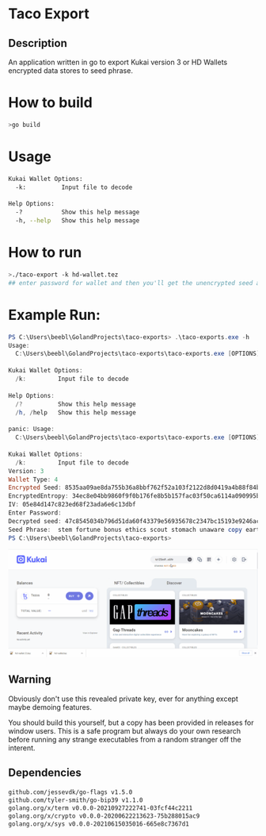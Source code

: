 # Taco Export
## Description
An application written in go to export Kukai version 3 or HD Wallets encrypted data stores to seed phrase.

# How to build
```bash
>go build
```
# Usage
```bash
Kukai Wallet Options:
  -k:          Input file to decode

Help Options:
  -?           Show this help message
  -h, --help   Show this help message
```
# How to run
```bash
>./taco-export -k hd-wallet.tez
## enter password for wallet and then you'll get the unencrypted seed and seed phrase
```

# Example Run:
```powershell
PS C:\Users\beebl\GolandProjects\taco-exports> .\taco-exports.exe -h
Usage:
  C:\Users\beebl\GolandProjects\taco-exports\taco-exports.exe [OPTIONS]

Kukai Wallet Options:
  /k:         Input file to decode

Help Options:
  /?          Show this help message
  /h, /help   Show this help message

panic: Usage:
  C:\Users\beebl\GolandProjects\taco-exports\taco-exports.exe [OPTIONS]

Kukai Wallet Options:
  /k:         Input file to decode
Version: 3
Wallet Type: 4
Encrypted Seed: 8535aa09ae8da755b36a8bbf762f52a103f2122d8d0419a4b88f84ba86630e6d345353b943d888a2380cebf9e4d01488785890f1c40af235bf34a0230916443e==268df969c4a63261e3c1e1d759bbe06d
EncryptedEntropy: 34ec8e04bb9860f9f0b176fe8b5b157fac03f50ca6114a090995b1283c8bdb0f==d93c0583b7dbb37055765793509e653b
IV: 05e84d147c823ed68f23ada6e6c13dbf
Enter Password:
Decrypted seed: 47c8545034b796d51da60f43379e56935678c2347bc15193e9246acae5c87e40b5a721d26d9fa2eed9db9cd5ce7f2b67b98ca4757d7dab84f6b523a1441836ed
Seed Phrase:  stem fortune bonus ethics scout stomach unaware copy earth uncle unknown drip pelican bullet stick cluster ranch argue canoe chase cause tool syrup circle
PS C:\Users\beebl\GolandProjects\taco-exports>

```

![Demo](static/keyexportdemo.gif?raw=true "Demo")

## Warning
Obviously don't use this revealed private key, ever for anything except maybe demoing features.

You should build this yourself, but a copy has been provided in releases for window users. This is a safe program but always do your own research before running any strange executables from a random stranger off the interent.

## Dependencies
	github.com/jessevdk/go-flags v1.5.0
	github.com/tyler-smith/go-bip39 v1.1.0
	golang.org/x/term v0.0.0-20210927222741-03fcf44c2211
    golang.org/x/crypto v0.0.0-20200622213623-75b288015ac9
    golang.org/x/sys v0.0.0-20210615035016-665e8c7367d1

